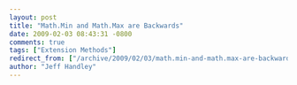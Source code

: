 ```yaml
---
layout: post
title: "Math.Min and Math.Max are Backwards"
date: 2009-02-03 08:43:31 -0800
comments: true
tags: ["Extension Methods"]
redirect_from: ["/archive/2009/02/03/math.min-and-math.max-are-backwards.aspx/"]
author: "Jeff Handley"
---
```


